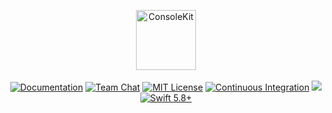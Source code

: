 <p align="center">
<picture>
  <source media="(prefers-color-scheme: dark)" srcset="https://github.com/vapor/console-kit/assets/1130717/3c06f3a4-8edb-4341-8b50-eb6aacb47e0b">
  <source media="(prefers-color-scheme: light)" srcset="https://github.com/vapor/console-kit/assets/1130717/3bb2255d-f564-43d2-a9e9-386420005adf">
  <img src="https://github.com/vapor/console-kit/assets/1130717/3bb2255d-f564-43d2-a9e9-386420005adf" height="96" alt="ConsoleKit">
</picture> 
<br>
<br>
<a href="https://docs.vapor.codes/4.0/"><img src="https://design.vapor.codes/images/readthedocs.svg" alt="Documentation"></a>
<a href="https://discord.gg/vapor"><img src="https://design.vapor.codes/images/discordchat.svg" alt="Team Chat"></a>
<a href="LICENSE"><img src="https://design.vapor.codes/images/mitlicense.svg" alt="MIT License"></a>
<a href="https://github.com/vapor/console-kit/actions/workflows/test.yml"><img src="https://img.shields.io/github/actions/workflow/status/vapor/console-kit/test.yml?event=push&style=plastic&logo=github&label=tesst&logoColor=%23ccc" alt="Continuous Integration"></a>
<a href="https://codecov.io/gh/vapor/console-kit"><img src="https://img.shields.io/codecov/c/gh/vapor/console-kit?style=plastic&logo=codecov&label=codecov&token=FroD9hgbSC"></a>
<a href="https://swift.org"><img src="https://design.vapor.codes/images/swift58up.svg" alt="Swift 5.8+"></a>
</p>
<br>
